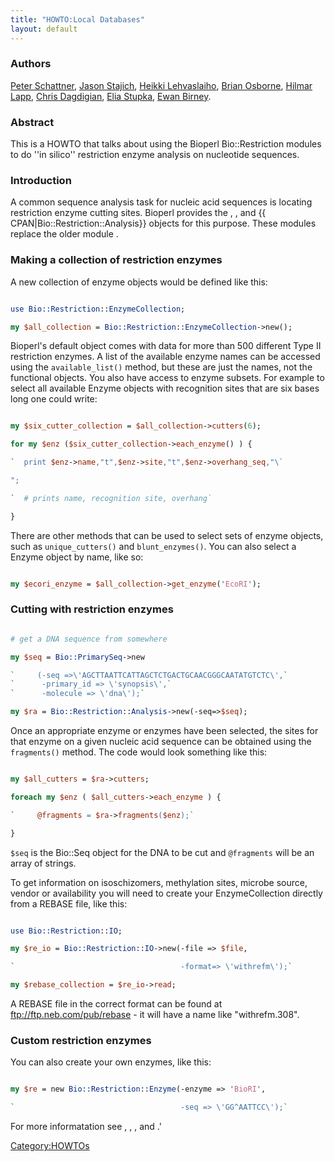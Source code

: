 ```yaml
---
title: "HOWTO:Local Databases"
layout: default
---
```


### Authors

[Peter Schattner](Peter_Schattner "wikilink"), [Jason Stajich](Jason_Stajich "wikilink"), [Heikki Lehvaslaiho](Heikki_Lehvaslaiho "wikilink"), [Brian Osborne](Brian_Osborne "wikilink"), [Hilmar Lapp](Hilmar_Lapp "wikilink"), [Chris Dagdigian](Chris_Dagdigian "wikilink"), [Elia Stupka](Elia_Stupka "wikilink"), [Ewan Birney](Ewan_Birney "wikilink").

### Abstract

This is a HOWTO that talks about using the Bioperl Bio::Restriction modules to do ''in silico'' restriction enzyme analysis on nucleotide sequences.

### Introduction

A common sequence analysis task for nucleic acid sequences is locating restriction enzyme cutting sites. Bioperl provides the , , and {{ CPAN|Bio::Restriction::Analysis}} objects for this purpose. These modules replace the older module .

### Making a collection of restriction enzymes

A new collection of enzyme objects would be defined like this:

```perl

use Bio::Restriction::EnzymeCollection;

my $all_collection = Bio::Restriction::EnzymeCollection->new();

```

Bioperl's default object comes with data for more than 500 different Type II restriction enzymes. A list of the available enzyme names can be accessed using the `available_list()` method, but these are just the names, not the functional objects. You also have access to enzyme subsets. For example to select all available Enzyme objects with recognition sites that are six bases long one could write:

```perl

my $six_cutter_collection = $all_collection->cutters(6);

for my $enz ($six_cutter_collection->each_enzyme() ) {

`  print $enz->name,"t",$enz->site,"t",$enz->overhang_seq,"\`

";

`  # prints name, recognition site, overhang`

}

```

There are other methods that can be used to select sets of enzyme objects, such as `unique_cutters()` and `blunt_enzymes()`. You can also select a Enzyme object by name, like so:

```perl

my $ecori_enzyme = $all_collection->get_enzyme('EcoRI');

```

### Cutting with restriction enzymes

```perl

# get a DNA sequence from somewhere

my $seq = Bio::PrimarySeq->new

`     (-seq =>\'AGCTTAATTCATTAGCTCTGACTGCAACGGGCAATATGTCTC\',`
`      -primary_id => \'synopsis\',`
`      -molecule => \'dna\');`

my $ra = Bio::Restriction::Analysis->new(-seq=>$seq);

```

Once an appropriate enzyme or enzymes have been selected, the sites for that enzyme on a given nucleic acid sequence can be obtained using the `fragments()` method. The code would look something like this:

```perl

my $all_cutters = $ra->cutters;

foreach my $enz ( $all_cutters->each_enzyme ) {

`     @fragments = $ra->fragments($enz);`

}

```

`$seq` is the Bio::Seq object for the DNA to be cut and `@fragments` will be an array of strings.

To get information on isoschizomers, methylation sites, microbe source, vendor or availability you will need to create your EnzymeCollection directly from a REBASE file, like this:

```perl

use Bio::Restriction::IO;

my $re_io = Bio::Restriction::IO->new(-file => $file,

`                                     -format=> \'withrefm\');`

my $rebase_collection = $re_io->read;

```

A REBASE file in the correct format can be found at <ftp://ftp.neb.com/pub/rebase> - it will have a name like "withrefm.308".

### Custom restriction enzymes

You can also create your own enzymes, like this:

```perl

my $re = new Bio::Restriction::Enzyme(-enzyme => 'BioRI',

`                                     -seq => \'GG^AATTCC\');`

```

For more informatation see , , , and .'

<Category:HOWTOs>
